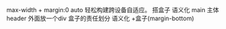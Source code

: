 max-width + margin:0 auto 轻松构建跨设备自适应。
搭盒子
语义化 main  主体
header 外面放一个div 盒子的责任划分
语义化 +盒子(margin-bottom) 